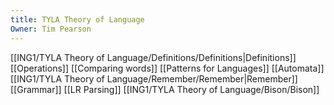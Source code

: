 ```yaml
---
title: TYLA Theory of Language
Owner: Tim Pearson
---
```

[[ING1/TYLA Theory of Language/Definitions/Definitions|Definitions]]
[[Operations]]
[[Comparing words]]
[[Patterns for Languages]]
[[Automata]]
[[ING1/TYLA Theory of Language/Remember/Remember|Remember]]
[[Grammar]]
[[LR Parsing]]
[[ING1/TYLA Theory of Language/Bison/Bison]]